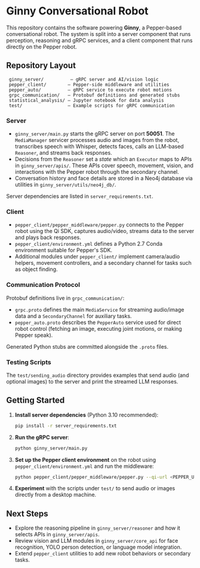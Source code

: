 # Ginny Conversational Robot

This repository contains the software powering **Ginny**, a Pepper-based conversational robot.  The system is split into a server component that runs perception, reasoning and gRPC services, and a client component that runs directly on the Pepper robot.

## Repository Layout

```
 ginny_server/          – gRPC server and AI/vision logic
 pepper_client/        – Pepper-side middleware and utilities
 pepper_auto/          – gRPC service to execute robot motions
 grpc_communication/   – Protobuf definitions and generated stubs
 statistical_analysis/ – Jupyter notebook for data analysis
 test/                 – Example scripts for gRPC communication
```

### Server
* `ginny_server/main.py` starts the gRPC server on port **50051**.  The `MediaManager` servicer processes audio and images from the robot, transcribes speech with Whisper, detects faces, calls an LLM-based `Reasoner`, and streams back responses.
* Decisions from the `Reasoner` set a *state* which an `Executor` maps to APIs in `ginny_server/apis/`.  These APIs cover speech, movement, vision, and interactions with the Pepper robot through the secondary channel.
* Conversation history and face details are stored in a Neo4j database via utilities in `ginny_server/utils/neo4j_db/`.

Server dependencies are listed in `server_requirements.txt`.

### Client
* `pepper_client/pepper_middleware/pepper.py` connects to the Pepper robot using the Qi SDK, captures audio/video, streams data to the server and plays back responses.
* `pepper_client/environment.yml` defines a Python 2.7 Conda environment suitable for Pepper's SDK.
* Additional modules under `pepper_client/` implement camera/audio helpers, movement controllers, and a secondary channel for tasks such as object finding.

### Communication Protocol
Protobuf definitions live in `grpc_communication/`:
* `grpc.proto` defines the main `MediaService` for streaming audio/image data and a `SecondaryChannel` for auxiliary tasks.
* `pepper_auto.proto` describes the `PepperAuto` service used for direct robot control (fetching an image, executing joint motions, or making Pepper speak).

Generated Python stubs are committed alongside the `.proto` files.

### Testing Scripts
The `test/sending_audio` directory provides examples that send audio (and optional images) to the server and print the streamed LLM responses.

## Getting Started

1. **Install server dependencies** (Python 3.10 recommended):
   ```bash
   pip install -r server_requirements.txt
   ```
2. **Run the gRPC server**:
   ```bash
   python ginny_server/main.py
   ```
3. **Set up the Pepper client environment** on the robot using `pepper_client/environment.yml` and run the middleware:
   ```bash
   python pepper_client/pepper_middleware/pepper.py --qi-url <PEPPER_URL>
   ```
4. **Experiment** with the scripts under `test/` to send audio or images directly from a desktop machine.

## Next Steps
* Explore the reasoning pipeline in `ginny_server/reasoner` and how it selects APIs in `ginny_server/apis`.
* Review vision and LLM modules in `ginny_server/core_api` for face recognition, YOLO person detection, or language model integration.
* Extend `pepper_client` utilities to add new robot behaviors or secondary tasks.

